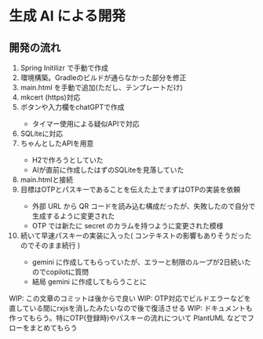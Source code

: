 # 生成 AI による開発

## 開発の流れ

1. Spring Initilizr で手動で作成
1. <AI> 環境構築。Gradleのビルドが通らなかった部分を修正
1. main.html を手動で追加(ただし、テンプレートだけ)
1. mkcert (https)対応
1. <AI>ボタンや入力欄をchatGPTで作成
    - タイマー使用による疑似APIで対応
1. SQLiteに対応
1. <AI>ちゃんとしたAPIを用意
    - H2で作ろうとしていた
    - AIが直前に作成したはずのSQLiteを見落していた
1. <AI>main.htmlと接続
1. <AI>目標はOTPとパスキーであることを伝えた上でまずはOTPの実装を依頼
    - 外部 URL から QR コードを読み込む構成だったが、失敗したので自分で生成するように変更された
    - OTP では新たに secret のカラムを持つように変更された模様
1. <AI>続いて早速パスキーの実装に入った( コンテキストの影響もありそうだったのでそのまま続行 )
    - gemini に作成してもらっていたが、エラーと制限のループが2日続いたのでcopilotに質問
    - 結局 gemini に作成してもらうことに

WIP: この文章のコミットは後からで良い
WIP: OTP対応でビルドエラーなどを直している間にrxjsを消したみたいなので後で復活させる
WIP: ドキュメントも作ってもらう。特にOTP(登録時)やパスキーの流れについて PlantUML などでフローをまとめてもらう

